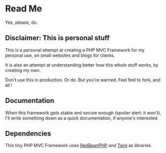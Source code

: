 # Read Me

Yes, please, do.

## Disclaimer: This is personal stuff

This is a personal attempt at creating a PHP MVC Framework for my personal use, on small websites and blogs for clients.

It is also an attempt at understanding better how this whole stuff works, by creating my own.

Don't use this in production. Or do. But you're warned. Feel feel to fork, and all !

## Documentation

When this framework gets stable and secure enough (spoiler alert: it won't), I'll write something down as a quick documentation, if anyone's interested.

## Dependencies

This tiny PHP MVC Framework uses [RedBeanPHP](http://www.redbeanphp.com/) and [Twig](http://twig.sensiolabs.org/) as libraries.
